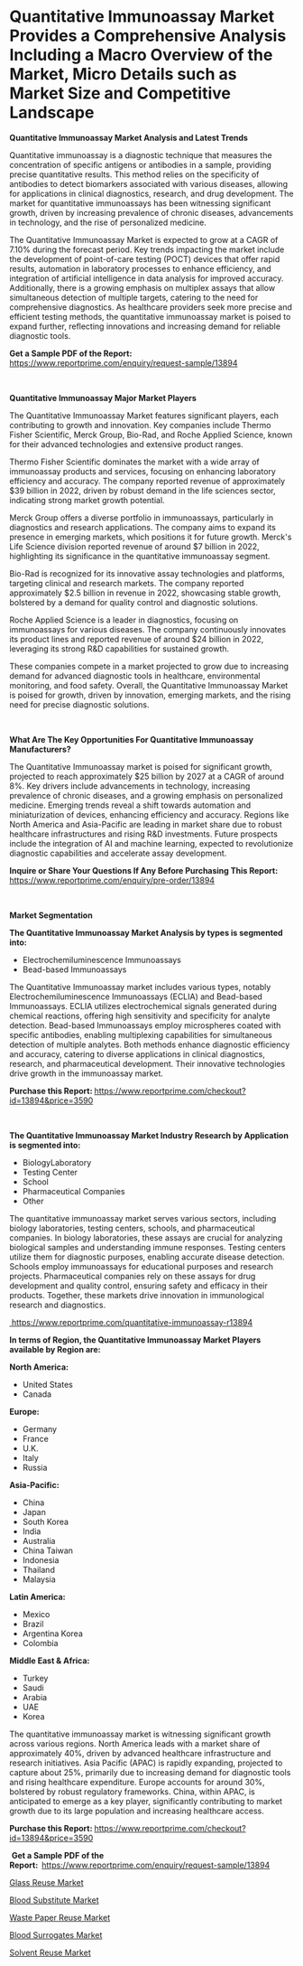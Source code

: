 <p><h1>Quantitative Immunoassay Market Provides a Comprehensive Analysis Including a Macro Overview of the Market, Micro Details such as Market Size and Competitive Landscape</h1></p><p><strong>Quantitative Immunoassay Market Analysis and Latest Trends</strong></p>
<p><p>Quantitative immunoassay is a diagnostic technique that measures the concentration of specific antigens or antibodies in a sample, providing precise quantitative results. This method relies on the specificity of antibodies to detect biomarkers associated with various diseases, allowing for applications in clinical diagnostics, research, and drug development. The market for quantitative immunoassays has been witnessing significant growth, driven by increasing prevalence of chronic diseases, advancements in technology, and the rise of personalized medicine.</p><p>The Quantitative Immunoassay Market is expected to grow at a CAGR of 7.10% during the forecast period. Key trends impacting the market include the development of point-of-care testing (POCT) devices that offer rapid results, automation in laboratory processes to enhance efficiency, and integration of artificial intelligence in data analysis for improved accuracy. Additionally, there is a growing emphasis on multiplex assays that allow simultaneous detection of multiple targets, catering to the need for comprehensive diagnostics. As healthcare providers seek more precise and efficient testing methods, the quantitative immunoassay market is poised to expand further, reflecting innovations and increasing demand for reliable diagnostic tools.</p></p>
<p><strong>Get a Sample PDF of the Report:&nbsp;</strong> <a href="https://www.reportprime.com/enquiry/request-sample/13894?utm_campaign=12&utm_medium=2&utm_source=Github&utm_content=ia&utm_term=20032025&utm_id=quantitative-immunoassay">https://www.reportprime.com/enquiry/request-sample/13894</a></p>
<p>&nbsp;</p>
<p><strong>Quantitative Immunoassay Major Market Players</strong></p>
<p><p>The Quantitative Immunoassay Market features significant players, each contributing to growth and innovation. Key companies include Thermo Fisher Scientific, Merck Group, Bio-Rad, and Roche Applied Science, known for their advanced technologies and extensive product ranges.</p><p>Thermo Fisher Scientific dominates the market with a wide array of immunoassay products and services, focusing on enhancing laboratory efficiency and accuracy. The company reported revenue of approximately $39 billion in 2022, driven by robust demand in the life sciences sector, indicating strong market growth potential.</p><p>Merck Group offers a diverse portfolio in immunoassays, particularly in diagnostics and research applications. The company aims to expand its presence in emerging markets, which positions it for future growth. Merck's Life Science division reported revenue of around $7 billion in 2022, highlighting its significance in the quantitative immunoassay segment.</p><p>Bio-Rad is recognized for its innovative assay technologies and platforms, targeting clinical and research markets. The company reported approximately $2.5 billion in revenue in 2022, showcasing stable growth, bolstered by a demand for quality control and diagnostic solutions.</p><p>Roche Applied Science is a leader in diagnostics, focusing on immunoassays for various diseases. The company continuously innovates its product lines and reported revenue of around $24 billion in 2022, leveraging its strong R&D capabilities for sustained growth.</p><p>These companies compete in a market projected to grow due to increasing demand for advanced diagnostic tools in healthcare, environmental monitoring, and food safety. Overall, the Quantitative Immunoassay Market is poised for growth, driven by innovation, emerging markets, and the rising need for precise diagnostic solutions.</p></p>
<p>&nbsp;</p>
<p><strong>What Are The Key Opportunities For Quantitative Immunoassay Manufacturers?</strong></p>
<p><p>The Quantitative Immunoassay market is poised for significant growth, projected to reach approximately $25 billion by 2027 at a CAGR of around 8%. Key drivers include advancements in technology, increasing prevalence of chronic diseases, and a growing emphasis on personalized medicine. Emerging trends reveal a shift towards automation and miniaturization of devices, enhancing efficiency and accuracy. Regions like North America and Asia-Pacific are leading in market share due to robust healthcare infrastructures and rising R&D investments. Future prospects include the integration of AI and machine learning, expected to revolutionize diagnostic capabilities and accelerate assay development.</p></p>
<p><strong>Inquire or Share Your Questions If Any Before Purchasing This Report:</strong> <a href="https://www.reportprime.com/enquiry/pre-order/13894?utm_campaign=12&utm_medium=2&utm_source=Github&utm_content=ia&utm_term=20032025&utm_id=quantitative-immunoassay">https://www.reportprime.com/enquiry/pre-order/13894</a></p>
<p>&nbsp;</p>
<p><strong>Market Segmentation</strong></p>
<p><strong>The Quantitative Immunoassay Market Analysis by types is segmented into:</strong></p>
<p><ul><li>Electrochemiluminescence Immunoassays</li><li>Bead-based Immunoassays</li></ul></p>
<p><p>The Quantitative Immunoassay market includes various types, notably Electrochemiluminescence Immunoassays (ECLIA) and Bead-based Immunoassays. ECLIA utilizes electrochemical signals generated during chemical reactions, offering high sensitivity and specificity for analyte detection. Bead-based Immunoassays employ microspheres coated with specific antibodies, enabling multiplexing capabilities for simultaneous detection of multiple analytes. Both methods enhance diagnostic efficiency and accuracy, catering to diverse applications in clinical diagnostics, research, and pharmaceutical development. Their innovative technologies drive growth in the immunoassay market.</p></p>
<p><strong>Purchase this Report:&nbsp;</strong><a href="https://www.reportprime.com/checkout?id=13894&price=3590&utm_campaign=12&utm_medium=2&utm_source=Github&utm_content=ia&utm_term=20032025&utm_id=quantitative-immunoassay">https://www.reportprime.com/checkout?id=13894&price=3590</a></p>
<p>&nbsp;</p>
<p><strong>The Quantitative Immunoassay Market Industry Research by Application is segmented into:</strong></p>
<p><ul><li>BiologyLaboratory</li><li>Testing Center</li><li>School</li><li>Pharmaceutical Companies</li><li>Other</li></ul></p>
<p><p>The quantitative immunoassay market serves various sectors, including biology laboratories, testing centers, schools, and pharmaceutical companies. In biology laboratories, these assays are crucial for analyzing biological samples and understanding immune responses. Testing centers utilize them for diagnostic purposes, enabling accurate disease detection. Schools employ immunoassays for educational purposes and research projects. Pharmaceutical companies rely on these assays for drug development and quality control, ensuring safety and efficacy in their products. Together, these markets drive innovation in immunological research and diagnostics.</p></p>
<p><a href="https://www.reportprime.com/quantitative-immunoassay-r13894?utm_campaign=12&utm_medium=2&utm_source=Github&utm_content=ia&utm_term=20032025&utm_id=quantitative-immunoassay">&nbsp;https://www.reportprime.com/quantitative-immunoassay-r13894</a></p>
<p><strong>In terms of Region, the Quantitative Immunoassay Market Players available by Region are:</strong></p>
<p>
    <p> <strong> North America: </strong>
        <ul>
            <li>United States</li>
            <li>Canada</li>
        </ul>
        </p> 
    <p> <strong> Europe: </strong>
        <ul>
            <li>Germany</li>
            <li>France</li>
            <li>U.K.</li>
            <li>Italy</li>
            <li>Russia</li>
        </ul>
        </p> 
    <p> <strong> Asia-Pacific: </strong>
        <ul>
            <li>China</li>
            <li>Japan</li>
            <li>South Korea</li>
            <li>India</li>
            <li>Australia</li>
            <li>China Taiwan</li>
            <li>Indonesia</li>
            <li>Thailand</li>
            <li>Malaysia</li>
        </ul>
        </p> 
    <p> <strong> Latin America: </strong>
        <ul>
            <li>Mexico</li>
            <li>Brazil</li>
            <li>Argentina Korea</li>
            <li>Colombia</li>
        </ul>
        </p> 
    <p> <strong> Middle East & Africa: </strong>
        <ul>
            <li>Turkey</li>
            <li>Saudi</li>
            <li>Arabia</li>
            <li>UAE</li>
            <li>Korea</li>
        </ul>
    </p>
    </p>
<p><p>The quantitative immunoassay market is witnessing significant growth across various regions. North America leads with a market share of approximately 40%, driven by advanced healthcare infrastructure and research initiatives. Asia Pacific (APAC) is rapidly expanding, projected to capture about 25%, primarily due to increasing demand for diagnostic tools and rising healthcare expenditure. Europe accounts for around 30%, bolstered by robust regulatory frameworks. China, within APAC, is anticipated to emerge as a key player, significantly contributing to market growth due to its large population and increasing healthcare access.</p></p>
<p><strong>Purchase this Report: </strong><a href="https://www.reportprime.com/checkout?id=13894&price=3590&utm_campaign=12&utm_medium=2&utm_source=Github&utm_content=ia&utm_term=20032025&utm_id=quantitative-immunoassay">https://www.reportprime.com/checkout?id=13894&price=3590</a></p>
<p>&nbsp;<strong>Get a Sample PDF of the Report:&nbsp;&nbsp;</strong><a href="https://www.reportprime.com/enquiry/request-sample/13894?utm_campaign=12&utm_medium=2&utm_source=Github&utm_content=ia&utm_term=20032025&utm_id=quantitative-immunoassay">https://www.reportprime.com/enquiry/request-sample/13894</a></p>
<p><strong></strong></p>
<p><p><a href="https://github.com/lizonbochil23/Market-Research-Report-List-1/blob/main/glass-reuse-market.md?utm_campaign=12&utm_medium=2&utm_source=Github&utm_content=ia&utm_term=20032025&utm_id=quantitative-immunoassay">Glass Reuse Market</a></p><p><a href="https://github.com/zoccohaniech/Market-Research-Report-List-1/blob/main/blood-substitute-market.md?utm_campaign=12&utm_medium=2&utm_source=Github&utm_content=ia&utm_term=20032025&utm_id=quantitative-immunoassay">Blood Substitute Market</a></p><p><a href="https://github.com/ancsyanagha/Market-Research-Report-List-1/blob/main/waste-paper-reuse-market.md?utm_campaign=12&utm_medium=2&utm_source=Github&utm_content=ia&utm_term=20032025&utm_id=quantitative-immunoassay">Waste Paper Reuse Market</a></p><p><a href="https://github.com/naomaroaoonv/Market-Research-Report-List-1/blob/main/blood-surrogates-market.md?utm_campaign=12&utm_medium=2&utm_source=Github&utm_content=ia&utm_term=20032025&utm_id=quantitative-immunoassay">Blood Surrogates Market</a></p><p><a href="https://github.com/rrosasdaunas/Market-Research-Report-List-1/blob/main/solvent-reuse-market.md?utm_campaign=12&utm_medium=2&utm_source=Github&utm_content=ia&utm_term=20032025&utm_id=quantitative-immunoassay">Solvent Reuse Market</a></p></p>